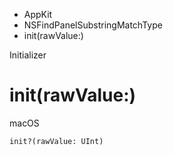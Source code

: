 

- AppKit
- NSFindPanelSubstringMatchType
-  init(rawValue:) 

Initializer

# init(rawValue:)

macOS

``` source
init?(rawValue: UInt)
```

